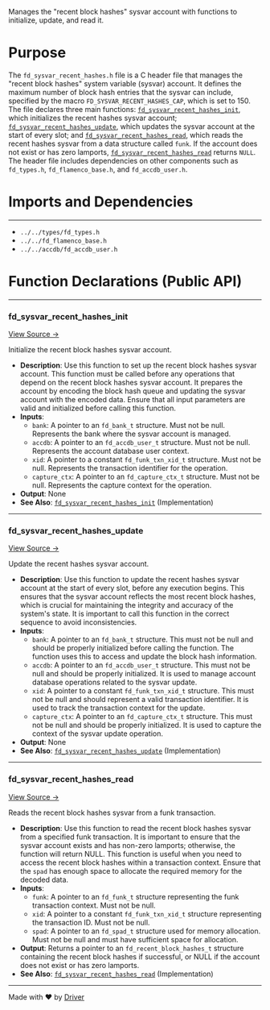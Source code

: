 <!--------------------------------------------------------------------------------->
<!-- IMPORTANT: This file is auto-generated by Driver (https://driver.ai). -------->
<!-- Manual edits may be overwritten on future commits. --------------------------->
<!--------------------------------------------------------------------------------->

Manages the "recent block hashes" sysvar account with functions to initialize, update, and read it.

# Purpose
The `fd_sysvar_recent_hashes.h` file is a C header file that manages the "recent block hashes" system variable (sysvar) account. It defines the maximum number of block hash entries that the sysvar can include, specified by the macro `FD_SYSVAR_RECENT_HASHES_CAP`, which is set to 150. The file declares three main functions: [`fd_sysvar_recent_hashes_init`](<#fd_sysvar_recent_hashes_init>), which initializes the recent hashes sysvar account; [`fd_sysvar_recent_hashes_update`](<#fd_sysvar_recent_hashes_update>), which updates the sysvar account at the start of every slot; and [`fd_sysvar_recent_hashes_read`](<#fd_sysvar_recent_hashes_read>), which reads the recent hashes sysvar from a data structure called `funk`. If the account does not exist or has zero lamports, [`fd_sysvar_recent_hashes_read`](<#fd_sysvar_recent_hashes_read>) returns `NULL`. The header file includes dependencies on other components such as `fd_types.h`, `fd_flamenco_base.h`, and `fd_accdb_user.h`.
# Imports and Dependencies

---
- `../../types/fd_types.h`
- `../../fd_flamenco_base.h`
- `../../accdb/fd_accdb_user.h`


# Function Declarations (Public API)

---
### fd\_sysvar\_recent\_hashes\_init<!-- {{#callable_declaration:fd_sysvar_recent_hashes_init}} -->
[View Source →](<../../../../../../src/flamenco/runtime/sysvar/fd_sysvar_recent_hashes.h#L19>)

Initialize the recent block hashes sysvar account.
- **Description**: Use this function to set up the recent block hashes sysvar account. This function must be called before any operations that depend on the recent block hashes sysvar account. It prepares the account by encoding the block hash queue and updating the sysvar account with the encoded data. Ensure that all input parameters are valid and initialized before calling this function.
- **Inputs**:
    - `bank`: A pointer to an `fd_bank_t` structure. Must not be null. Represents the bank where the sysvar account is managed.
    - `accdb`: A pointer to an `fd_accdb_user_t` structure. Must not be null. Represents the account database user context.
    - `xid`: A pointer to a constant `fd_funk_txn_xid_t` structure. Must not be null. Represents the transaction identifier for the operation.
    - `capture_ctx`: A pointer to an `fd_capture_ctx_t` structure. Must not be null. Represents the capture context for the operation.
- **Output**: None
- **See Also**: [`fd_sysvar_recent_hashes_init`](<fd_sysvar_recent_hashes.c.md#fd_sysvar_recent_hashes_init>)  (Implementation)


---
### fd\_sysvar\_recent\_hashes\_update<!-- {{#callable_declaration:fd_sysvar_recent_hashes_update}} -->
[View Source →](<../../../../../../src/flamenco/runtime/sysvar/fd_sysvar_recent_hashes.h#L31>)

Update the recent hashes sysvar account.
- **Description**: Use this function to update the recent hashes sysvar account at the start of every slot, before any execution begins. This ensures that the sysvar account reflects the most recent block hashes, which is crucial for maintaining the integrity and accuracy of the system's state. It is important to call this function in the correct sequence to avoid inconsistencies.
- **Inputs**:
    - `bank`: A pointer to an `fd_bank_t` structure. This must not be null and should be properly initialized before calling the function. The function uses this to access and update the block hash information.
    - `accdb`: A pointer to an `fd_accdb_user_t` structure. This must not be null and should be properly initialized. It is used to manage account database operations related to the sysvar update.
    - `xid`: A pointer to a constant `fd_funk_txn_xid_t` structure. This must not be null and should represent a valid transaction identifier. It is used to track the transaction context for the update.
    - `capture_ctx`: A pointer to an `fd_capture_ctx_t` structure. This must not be null and should be properly initialized. It is used to capture the context of the sysvar update operation.
- **Output**: None
- **See Also**: [`fd_sysvar_recent_hashes_update`](<fd_sysvar_recent_hashes.c.md#fd_sysvar_recent_hashes_update>)  (Implementation)


---
### fd\_sysvar\_recent\_hashes\_read<!-- {{#callable_declaration:fd_sysvar_recent_hashes_read}} -->
[View Source →](<../../../../../../src/flamenco/runtime/sysvar/fd_sysvar_recent_hashes.h#L42>)

Reads the recent block hashes sysvar from a funk transaction.
- **Description**: Use this function to read the recent block hashes sysvar from a specified funk transaction. It is important to ensure that the sysvar account exists and has non-zero lamports; otherwise, the function will return NULL. This function is useful when you need to access the recent block hashes within a transaction context. Ensure that the `spad` has enough space to allocate the required memory for the decoded data.
- **Inputs**:
    - `funk`: A pointer to an `fd_funk_t` structure representing the funk transaction context. Must not be null.
    - `xid`: A pointer to a constant `fd_funk_txn_xid_t` structure representing the transaction ID. Must not be null.
    - `spad`: A pointer to an `fd_spad_t` structure used for memory allocation. Must not be null and must have sufficient space for allocation.
- **Output**: Returns a pointer to an `fd_recent_block_hashes_t` structure containing the recent block hashes if successful, or NULL if the account does not exist or has zero lamports.
- **See Also**: [`fd_sysvar_recent_hashes_read`](<fd_sysvar_recent_hashes.c.md#fd_sysvar_recent_hashes_read>)  (Implementation)



---
Made with ❤️ by [Driver](https://www.driver.ai/)